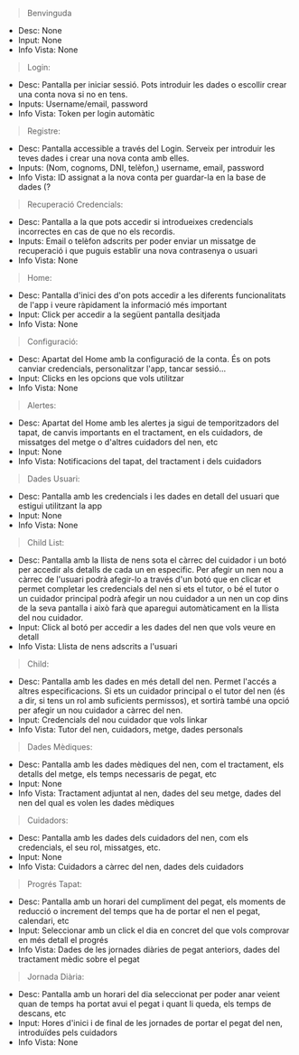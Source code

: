 > Benvinguda
- Desc: None
- Input: None
- Info Vista: None

> Login:
- Desc: Pantalla per iniciar sessió. Pots introduir les dades o escollir crear una conta nova si no en tens.
- Inputs: Username/email, password
- Info Vista: Token per login automàtic

> Registre:
- Desc: Pantalla accessible a través del Login. Serveix per introduir les teves dades i crear una nova conta amb elles.
- Inputs: (Nom, cognoms, DNI, telèfon,) username, email, password
- Info Vista: ID assignat a la nova conta per guardar-la en la base de dades (?

> Recuperació Credencials:
- Desc: Pantalla a la que pots accedir si introdueixes credencials incorrectes en cas de que no els recordis. 
- Inputs: Email o telèfon adscrits per poder enviar un missatge de recuperació i que puguis establir una nova contrasenya o usuari
- Info Vista: None

> Home: 
- Desc: Pantalla d'inici des d'on pots accedir a les diferents funcionalitats de l'app i veure ràpidament la informació més important
- Input: Click per accedir a la següent pantalla desitjada
- Info Vista: None

> Configuració:
- Desc: Apartat del Home amb la configuració de la conta. És on pots canviar credencials, personalitzar l'app, tancar sessió...
- Input: Clicks en les opcions que vols utilitzar
- Info Vista: None

> Alertes: 
- Desc: Apartat del Home amb les alertes ja sigui de temporitzadors del tapat, de canvis importants en el tractament, en els cuidadors, de missatges del metge o d'altres cuidadors del nen, etc
- Input: None
- Info Vista: Notificacions del tapat, del tractament i dels cuidadors

> Dades Usuari: 
- Desc: Pantalla amb les credencials i les dades en detall del usuari que estigui utilitzant la app
- Input: None
- Info Vista: None

> Child List:
- Desc: Pantalla amb la llista de nens sota el càrrec del cuidador i un botó per accedir als detalls de cada un en especific. Per afegir un nen nou a càrrec de l'usuari podrà afegir-lo a través d'un botó que en clicar et permet completar les credencials del nen si ets el tutor, o bé el tutor o un cuidador principal podrà afegir un nou cuidador a un nen un cop dins de la seva pantalla i això farà que aparegui automàticament en la llista del nou cuidador.
- Input: Click al botó per accedir a les dades del nen que vols veure en detall
- Info Vista: Llista de nens adscrits a l'usuari

> Child:
- Desc: Pantalla amb les dades en més detall del nen. Permet l'accés a altres especificacions. Si ets un cuidador principal o el tutor del nen (és a dir, si tens un rol amb suficients permissos), et sortirà també una opció per afegir un nou cuidador a càrrec del nen.
- Input: Credencials del nou cuidador que vols linkar
- Info Vista: Tutor del nen, cuidadors, metge, dades personals

> Dades Mèdiques:
- Desc: Pantalla amb les dades mèdiques del nen, com el tractament, els detalls del metge, els temps necessaris de pegat, etc
- Input: None
- Info Vista: Tractament adjuntat al nen, dades del seu metge, dades del nen del qual es volen les dades mèdiques

> Cuidadors: 
- Desc: Pantalla amb les dades dels cuidadors del nen, com els credencials, el seu rol, missatges, etc. 
- Input: None
- Info Vista: Cuidadors a càrrec del nen, dades dels cuidadors

> Progrés Tapat: 
- Desc: Pantalla amb un horari del cumpliment del pegat, els moments de reducció o increment del temps que ha de portar el nen el pegat, calendari, etc
- Input: Seleccionar amb un click el dia en concret del que vols comprovar en més detall el progrés
- Info Vista: Dades de les jornades diàries de pegat anteriors, dades del tractament mèdic sobre el pegat

> Jornada Diària:
- Desc: Pantalla amb un horari del dia seleccionat per poder anar veient quan de temps ha portat avui el pegat i quant li queda, els temps de descans, etc
- Input: Hores d'inici i de final de les jornades de portar el pegat del nen, introduïdes pels cuidadors
- Info Vista: None
